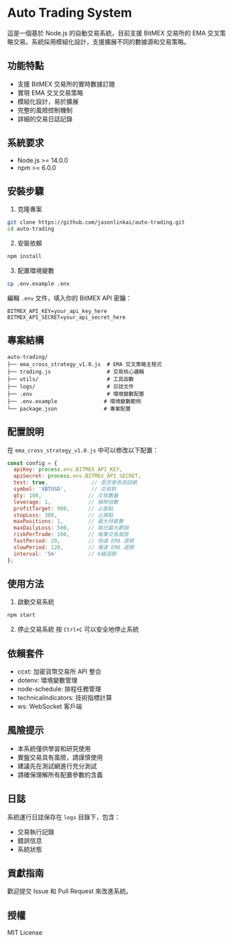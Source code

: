 # Auto Trading System

這是一個基於 Node.js 的自動交易系統，目前支援 BitMEX 交易所的 EMA 交叉策略交易。系統採用模組化設計，支援擴展不同的數據源和交易策略。

## 功能特點

- 支援 BitMEX 交易所的實時數據訂閱
- 實現 EMA 交叉交易策略
- 模組化設計，易於擴展
- 完整的風險控制機制
- 詳細的交易日誌記錄

## 系統要求

- Node.js >= 14.0.0
- npm >= 6.0.0

## 安裝步驟

1. 克隆專案
```bash
git clone https://github.com/jasonlinkai/auto-trading.git
cd auto-trading
```

2. 安裝依賴
```bash
npm install
```

3. 配置環境變數
```bash
cp .env.example .env
```
編輯 `.env` 文件，填入你的 BitMEX API 密鑰：
```
BITMEX_API_KEY=your_api_key_here
BITMEX_API_SECRET=your_api_secret_here
```

## 專案結構

```
auto-trading/
├── ema_cross_strategy_v1.0.js  # EMA 交叉策略主程式
├── trading.js                  # 交易核心邏輯
├── utils/                      # 工具函數
├── logs/                       # 日誌文件
├── .env                        # 環境變數配置
├── .env.example               # 環境變數範例
└── package.json               # 專案配置
```

## 配置說明

在 `ema_cross_strategy_v1.0.js` 中可以修改以下配置：

```javascript
const config = {
  apiKey: process.env.BITMEX_API_KEY,
  apiSecret: process.env.BITMEX_API_SECRET,
  test: true,              // 是否使用測試網
  symbol: 'XBTUSD',        // 交易對
  qty: 100,               // 交易數量
  leverage: 1,            // 槓桿倍數
  profitTarget: 900,      // 止盈點
  stopLoss: 300,          // 止損點
  maxPositions: 1,        // 最大持倉數
  maxDailyLoss: 500,      // 每日最大虧損
  riskPerTrade: 100,      // 每筆交易風險
  fastPeriod: 20,         // 快速 EMA 週期
  slowPeriod: 120,        // 慢速 EMA 週期
  interval: '5m'          // K線週期
};
```

## 使用方法

1. 啟動交易系統
```bash
npm start
```

2. 停止交易系統
按 `Ctrl+C` 可以安全地停止系統

## 依賴套件

- ccxt: 加密貨幣交易所 API 整合
- dotenv: 環境變數管理
- node-schedule: 排程任務管理
- technicalindicators: 技術指標計算
- ws: WebSocket 客戶端

## 風險提示

- 本系統僅供學習和研究使用
- 實盤交易具有風險，請謹慎使用
- 建議先在測試網進行充分測試
- 請確保理解所有配置參數的含義

## 日誌

系統運行日誌保存在 `logs` 目錄下，包含：
- 交易執行記錄
- 錯誤信息
- 系統狀態

## 貢獻指南

歡迎提交 Issue 和 Pull Request 來改進系統。

## 授權

MIT License 